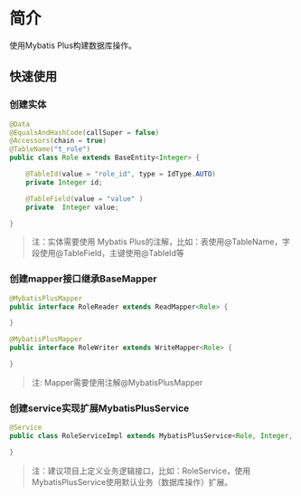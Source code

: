 # 简介

使用Mybatis Plus构建数据库操作。
## 快速使用

### 创建实体

```java
@Data
@EqualsAndHashCode(callSuper = false)
@Accessors(chain = true)
@TableName("t_role")
public class Role extends BaseEntity<Integer> {

    @TableId(value = "role_id", type = IdType.AUTO)
    private Integer id;

    @TableField(value = "value" )
    private  Integer value;

}
```
> 注：实体需要使用 Mybatis Plus的注解，比如：表使用@TableName，字段使用@TableField，主键使用@TableId等
> 
### 创建mapper接口继承BaseMapper

```java
@MybatisPlusMapper
public interface RoleReader extends ReadMapper<Role> {

}
```

```java
@MybatisPlusMapper
public interface RoleWriter extends WriteMapper<Role> {

}
```
> 注: Mapper需要使用注解@MybatisPlusMapper

### 创建service实现扩展MybatisPlusService

```java
@Service
public class RoleServiceImpl extends MybatisPlusService<Role, Integer, RoleWriter, RoleReader> implements RoleService {

}
```

> 注：建议项目上定义业务逻辑接口，比如：RoleService，使用MybatisPlusService使用默认业务（数据库操作）扩展。